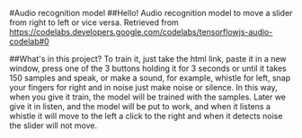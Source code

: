
#Audio recognition model
##Hello!
Audio recognition model to move a slider from right to left or vice versa. Retrieved from https://codelabs.developers.google.com/codelabs/tensorflowjs-audio-codelab#0

##What's in this project?
To train it, just take the html link, paste it in a new window, press one of the 3 buttons holding it for 3 seconds or until it takes 150 samples and speak, or make a sound, for example, whistle for left, snap your fingers for right and in noise just make noise or silence. In this way, when you give it train, the model will be trained with the samples. Later we give it in listen, and the model will be put to work, and when it listens a whistle it will move to the left a click to the right and when it detects noise the slider will not move.
